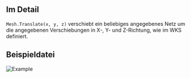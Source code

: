 ## Im Detail
`Mesh.Translate(x, y, z)` verschiebt ein beliebiges angegebenes Netz um die angegebenen Verschiebungen in X-, Y- und Z-Richtung, wie im WKS definiert.

## Beispieldatei

![Example](./Autodesk.DesignScript.Geometry.Mesh.Translate(mesh,%20x,%20y,%20z)_img.jpg)
